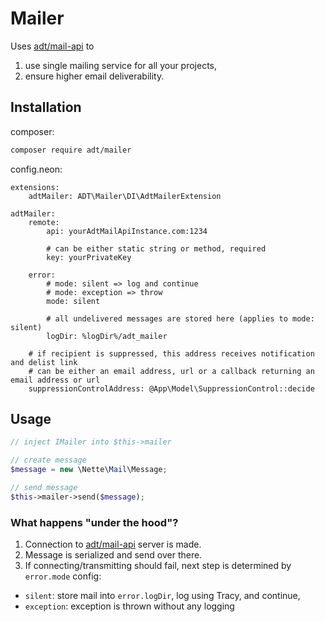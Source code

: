 # Mailer

Uses [adt/mail-api](https://github.com/appsdevteam/MailApi) to

1. use single mailing service for all your projects,
2. ensure higher email deliverability.

## Installation

composer:
```bash
composer require adt/mailer
```

config.neon:
```neon
extensions:
	adtMailer: ADT\Mailer\DI\AdtMailerExtension

adtMailer:
	remote:
		api: yourAdtMailApiInstance.com:1234

		# can be either static string or method, required
		key: yourPrivateKey

	error:
		# mode: silent => log and continue
		# mode: exception => throw 
		mode: silent

		# all undelivered messages are stored here (applies to mode: silent)
		logDir: %logDir%/adt_mailer

	# if recipient is suppressed, this address receives notification and delist link
	# can be either an email address, url or a callback returning an email address or url
	suppressionControlAddress: @App\Model\SuppressionControl::decide
```

## Usage

```php
// inject IMailer into $this->mailer

// create message
$message = new \Nette\Mail\Message;

// send message
$this->mailer->send($message);
```

### What happens "under the hood"?

1. Connection to [adt/mail-api](https://github.com/appsdevteam/MailApi) server is made.
2. Message is serialized and send over there.
3. If connecting/transmitting should fail, next step is determined by `error.mode` config:
  - `silent`: store mail into `error.logDir`, log using Tracy, and continue,
  - `exception`: exception is thrown without any logging
